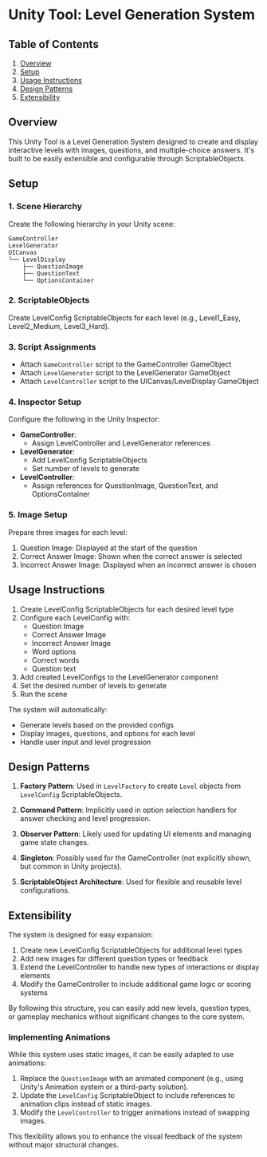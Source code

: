 # Unity Tool: Level Generation System

## Table of Contents
1. [Overview](#overview)
2. [Setup](#setup)
3. [Usage Instructions](#usage-instructions)
4. [Design Patterns](#design-patterns)
5. [Extensibility](#extensibility)

## Overview

This Unity Tool is a Level Generation System designed to create and display interactive levels with images, questions, and multiple-choice answers. It's built to be easily extensible and configurable through ScriptableObjects.

## Setup

### 1. Scene Hierarchy

Create the following hierarchy in your Unity scene:

```
GameController
LevelGenerator
UICanvas
└── LevelDisplay
    ├── QuestionImage
    ├── QuestionText
    └── OptionsContainer
```

### 2. ScriptableObjects

Create LevelConfig ScriptableObjects for each level (e.g., Level1_Easy, Level2_Medium, Level3_Hard).

### 3. Script Assignments

- Attach `GameController` script to the GameController GameObject
- Attach `LevelGenerator` script to the LevelGenerator GameObject
- Attach `LevelController` script to the UICanvas/LevelDisplay GameObject

### 4. Inspector Setup

Configure the following in the Unity Inspector:

- **GameController**:
  - Assign LevelController and LevelGenerator references
- **LevelGenerator**:
  - Add LevelConfig ScriptableObjects
  - Set number of levels to generate
- **LevelController**:
  - Assign references for QuestionImage, QuestionText, and OptionsContainer

### 5. Image Setup

Prepare three images for each level:
1. Question Image: Displayed at the start of the question
2. Correct Answer Image: Shown when the correct answer is selected
3. Incorrect Answer Image: Displayed when an incorrect answer is chosen

## Usage Instructions

1. Create LevelConfig ScriptableObjects for each desired level type
2. Configure each LevelConfig with:
   - Question Image
   - Correct Answer Image
   - Incorrect Answer Image
   - Word options
   - Correct words
   - Question text
3. Add created LevelConfigs to the LevelGenerator component
4. Set the desired number of levels to generate
5. Run the scene

The system will automatically:
- Generate levels based on the provided configs
- Display images, questions, and options for each level
- Handle user input and level progression

## Design Patterns

1. **Factory Pattern**: Used in `LevelFactory` to create `Level` objects from `LevelConfig` ScriptableObjects.

2. **Command Pattern**: Implicitly used in option selection handlers for answer checking and level progression.

3. **Observer Pattern**: Likely used for updating UI elements and managing game state changes.

4. **Singleton**: Possibly used for the GameController (not explicitly shown, but common in Unity projects).

5. **ScriptableObject Architecture**: Used for flexible and reusable level configurations.

## Extensibility

The system is designed for easy expansion:

1. Create new LevelConfig ScriptableObjects for additional level types
2. Add new images for different question types or feedback
3. Extend the LevelController to handle new types of interactions or display elements
4. Modify the GameController to include additional game logic or scoring systems

By following this structure, you can easily add new levels, question types, or gameplay mechanics without significant changes to the core system.

### Implementing Animations

While this system uses static images, it can be easily adapted to use animations:

1. Replace the `QuestionImage` with an animated component (e.g., using Unity's Animation system or a third-party solution).
2. Update the `LevelConfig` ScriptableObject to include references to animation clips instead of static images.
3. Modify the `LevelController` to trigger animations instead of swapping images.

This flexibility allows you to enhance the visual feedback of the system without major structural changes.
